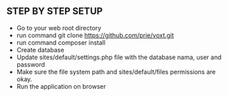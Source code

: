 
STEP BY STEP SETUP
---------------------

 * Go to your web root directory
 * run command git clone https://github.com/prie/voxt.git
 * run command composer install
 * Create database
 * Update sites/default/settings.php file with the database nama, user and password 
 * Make sure the file system path and sites/default/files permissions are okay.
 * Run the application on browser